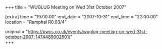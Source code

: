 +++
title = "WUGLUG Meeting on Wed 31st October 2007"

[extra]
time = "19:00:00"
end_date = "2007-10-31"
end_time = "22:00:00"
location = "Ramphal R0.03/4"

original = "https://uwcs.co.uk/events/wuglug-meeting-on-wed-31st-october-2007-1474489002501/"    
+++



